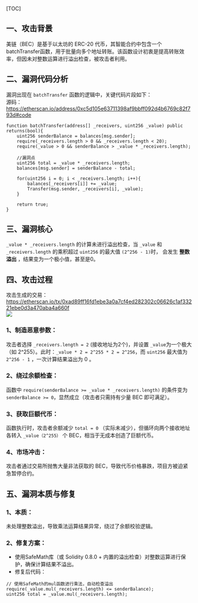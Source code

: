 [TOC]  


## 一、攻击背景  
美链（BEC）是基于以太坊的 ERC-20 代币，其智能合约中包含一个batchTransfer函数，用于批量向多个地址转账。该函数设计初衷是提高转账效率，但因未对整数运算进行溢出检查，被攻击者利用。
	
## 二、漏洞代码分析  
漏洞出现在 ``batchTransfer`` 函数的逻辑中，关键代码片段如下：   
源码：https://etherscan.io/address/0xc5d105e63711398af9bbff092d4b6769c82f793d#code  
```solidity
function batchTransfer(address[] _receivers, uint256 _value) public returns(bool){
	uint256 senderBalance = balances[msg.sender];
	require(_receivers.length > 0 && _receivers.length < 20);
	require(_value > 0 && senderBalance > _value * _receivers.length); 
	
	//漏洞点
	uint256 total = _value * _receivers.length;
	balances[msg.sender] = senderBalance - total;
	
	for(uint256 i = 0; i < _receivers.length; i++){
		balances[_receivers[i]] += _value;
		Transfer(msg.sender, _receivers[i], _value);
	}
	
	return true;
}
```	
	
## 三、漏洞核心	
``_value * _receivers.length`` 的计算未进行溢出检查，当 ``_value`` 和 ``_receivers.length`` 的乘积超过 ``uint256`` 的最大值 ``(2^256 - 1)``时， 会发生 **整数溢出** ，结果变为一个极小值，甚至是0。  
	
## 四、攻击过程  
攻击生成的交易：https://etherscan.io/tx/0xad89ff16fd1ebe3a0a7cf4ed282302c06626c1af33221ebe0d3a470aba4a660f  
<image src="https://github.com/BruceCoins/Pizza369/blob/main/0x0011%20safe/images/beauty%20_chain1.png"  width="=60%"> 
### 1、制造恶意参数：  
攻击者选择 ``_receivers.length = 2`` (接收地址为2个)，并设置 ``_value``为一个极大（如 2^255）。此时：``_value * 2 = 2^255 * 2 = 2^256``，而 ``uint256`` 最大值为 ``2^256 - 1`` ，一次计算结果溢出为 0 。  

### 2、绕过余额检查：  
函数中 ``require(senderBalance >= _value * _receivers.length)`` 的条件变为 ``senderBalance >= 0``，显然成立（攻击者只需持有少量 BEC 即可满足）。  
	
### 3、获取巨额代币：  
函数执行时，攻击者余额减少 ``total = 0`` （实际未减少），但循环向两个接收地址各转入 ``_value（2^255）`` 个 BEC，相当于无成本创造了巨额代币。  
	
### 4、市场冲击：  
攻击者通过交易所抛售大量非法获取的 BEC，导致代币价格暴跌，项目方被迫紧急暂停合约。  

## 五、漏洞本质与修复  
### 1、本质：  
未处理整数溢出，导致乘法运算结果异常，绕过了余额校验逻辑。  
	
### 2、修复方案：  
- 使用SafeMath库（或 Solidity 0.8.0 + 内置的溢出检查）对整数运算进行保护，确保计算结果不溢出。  
- 修复后代码：  
```solidity
// 使用SafeMath的mul函数进行乘法，自动检查溢出
require(_value.mul(_receivers.length) <= senderBalance);
uint256 total = _value.mul(_receivers.length);

```	

